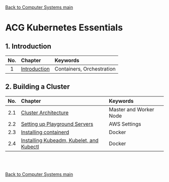 [Back to Computer Systems main](../../../README.md)

# ACG Kubernetes Essentials

## 1. Introduction
|No.|Chapter|Keywords|
|:-:|:------|:-------|
|1|[Introduction](./01/note.md)|Containers, Orchestration|

## 2. Building a Cluster
|No.|Chapter|Keywords|
|:-:|:------|:-------|
|2.1|[Cluster Architecture](./02_01/note.md)|Master and Worker Node|
|2.2|[Setting up Playground Servers](./02_02/note.md)|AWS Settings|
|2.3|[Installing containerd](./02_03/note.md)|Docker|
|2.4|[Installing Kubeadm, Kubelet, and Kubectl](./02_04/note.md)|Docker|

<br><br>


[Back to Computer Systems main](../../../README.md)